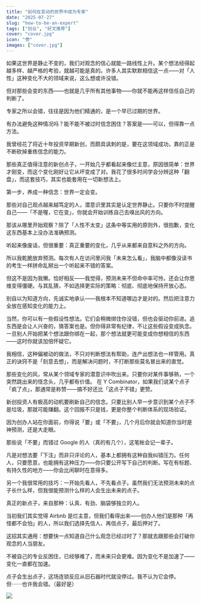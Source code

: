 ```yaml
---
title: "如何在变动的世界中成为专家"
date: "2025-07-27"
slug: "how-to-be-an-expert"
tags: ["创业", "好文推荐"]
cover: "cover.jpg"
icon: "😎"
images: ["cover.jpg"]
---
```

如果这世界是静止不变的，我们对观念的信心就能一路线性上升。某个想法经得起越多样、越严格的考验，就越可能是真的。许多人其实默默相信这一点——对「人性」这种变化不大的领域来说，这么想或许没错。



但对那些会变的东西——也就是几乎所有其他事物——你就不能再这样信任自己的判断了。



专家之所以会错，往往是因为他们精通的，是一个早已过期的世界。



有办法避免这种情况吗？能不能不被过时信念困住？答案是——可以，但得靠一点方法。



我曾经花了将近十年投资早期新创，而颇具讽刺的是，要在这领域成功，靠的正是不断砍掉重练信念的能力。



那些真正值得注意的新创点子，一开始几乎都看起来像烂主意，原因很简单：世界才刚变，而这个变化刚好让它从坏变成了对。我花了很多时间学会分辨这种「翻盘」，而这套技巧，其实也能套用在一切新想法上。



第一步，养成一种信念：世界一定会变。



那些对自己观点越来越笃定的人，潜意识里其实是认定世界静止。只要你不时提醒自己——「不是喔，它在变」，你就会开始训练自己去嗅出风的方向。



那该从哪里开始观察？除了「人性不太变」这条中等实用的原则外，很抱歉，变化这东西基本上没办法准确预测。



听起来像废话，但很重要：真正重要的变化，几乎从来都来自意料之外的方向。



所以我乾脆放弃预测。每次有人在访问里问我「未来怎么看」，我脑中都像没读书的考生一样拼命乱掰出一个听起来不错的答案。



但这不是因为我懒。恰好相反——我觉得，预测未来不但命中率可怜，还会让你思维变得僵硬。与其乱猜，不如选择更实际的策略：彻底、彻底地保持开放心态。



别自以为知道方向，先诚实地承认——我根本不知道哪边才是对的。然后把注意力全放在感知变化的能力上。



当然，你可以有一些假设性想法。它们会稍微绑住你没错，但也会驱动你前进。追东西是会让人兴奋的，猜答案也是。但你得非常有纪律，不让这些假设变成执念。
一旦别人开始把某个想法跟你绑在一起，那个想法就更可能变成你想相信的东西——这时你就该加倍怀疑它。



我相信，这种偏被动的做法，不只对判断想法有帮助，连产出想法也一样管用。真正的诀窍不是「刻意去想」，而是解决问题时，不打断那些莫名冒出来的直觉。



那些变化的风，常从某个领域专家的潜意识中吹出来。只要你对某件事够熟，一个突然跳出来的怪念头，几乎都有价值。
在 Y Combinator，如果我们说某个点子「疯了点」，那通常是称赞——搞不好还比「这点子不错」更赞。



新创投资人有极高的动机要刷新自己的信念。只要比别人早一步意识到某个点子不是垃圾，那就可能赚翻。这个回报不只是钱，更是你整个判断体系的现场验证。



因为创办人站在你面前，你得说「要」或「不要」，几个月后你就会知道你当时是神预测，还是大走眼。



那些说「不要」而错过 Google 的人（真的有几个），这笔帐会记一辈子。



凡是对想法要「下注」而非只评论的人，基本上都拥有这种自我纠错压力。任何人，只要愿意，也能拥有这种压力——你只要公开写下自己的判断。写在有标题、有持久性的地方——你会比闲聊时在意得多。



另一个我很常用的技巧：一开始先看人，不先看点子。虽然我们无法预测未来的点子长什么样，但我很能预测什么样的人会生出未来的点子。



真正的新点子，来自那种：认真、有劲、脑袋够独立的人。



当初我们其实觉得 Airbnb 是烂主意，但我们看得出来——创办人他们是那种「再怪都不会怕」的人，所以我们选择先信人、再信点子，最后押对了。



这招其实通用：想要快一点知道自己什么观念已经过时了？那就去跟那些会打破你观念的人当朋友。



不被自己的专业反困住，已经够难了，而未来只会更难。因为变化不是加速了——变化一直都在加速。



点子会生出点子，这场连锁反应从旧石器时代就没停过。我不认为它会停。
但⋯⋯也许我会错。（最好是）




![](https://prod-files-secure.s3.us-west-2.amazonaws.com/112d0858-5090-4d34-a606-b75eb8d65fd2/46476355-9cf3-4e99-9b7a-3531bc426380/1000202064.png?X-Amz-Algorithm=AWS4-HMAC-SHA256&X-Amz-Content-Sha256=UNSIGNED-PAYLOAD&X-Amz-Credential=ASIAZI2LB466WGOWY6RS%2F20250921%2Fus-west-2%2Fs3%2Faws4_request&X-Amz-Date=20250921T221144Z&X-Amz-Expires=3600&X-Amz-Security-Token=IQoJb3JpZ2luX2VjEJb%2F%2F%2F%2F%2F%2F%2F%2F%2F%2FwEaCXVzLXdlc3QtMiJIMEYCIQDoDPPM791HHanxjGdElSmCG1PU23e7PbzgYgSdZcs07QIhAOL8Zp77tPQzcRV1F7ycVNjaZ7AD5y7jBY0Up99v%2B55hKv8DCB8QABoMNjM3NDIzMTgzODA1IgzqaSFa9Mf%2FdAEKNhQq3AOt1%2FNtEe2z2o5D2kjbNpgxzNwknpooS6yAo86zkETePU3sV0MoFWgUJ7CIo3MbhJUWzplVCJxlblfg8FSfDIicDdus7DBJnOYZM5psespeuh6atMIIoqfjFJOuFRjCzgvZGsYUNM83ablLz4uD8nHd1iKVUN3rTN6OmF8TyU9hxSGJ3EXfK%2Bx8WYCtvdgfiu6pM6JSRNQG4qZ2XW104NsRgopu3rlQM2D5RrAxXz8%2FLnVPG8kq6qk1ShA%2B8bU47%2Balz1sj19QVjna2XlSovW%2FILeD0Eo2O8uCGNW%2BJl2gcwLhMqqABc4sBNU4GDpPi5qGospfSZsmPRYXKF1fYqPhzuRMaSzh26patK0duY0DO6mvkBhBL2kyhs85FGZpX9iISzO43deOCGEP0Crz2Bih8tTSDoU6yqLfMVuipP9sMUzi37xWLDuETILR%2FbnjVm7vytdgHDC5h8DGGU93cjo8%2FD%2B1lVxRcTdsaVlbr9vl7KyknpJ0WnrFJSPxWExCpx4LO3RkYu7zDL993sydXSxj4zpfM%2B%2BlieCSHB4oDW%2BI7K4ba%2FW44GJjuV45HCXHav96X9y4jUuJ3v6j%2FVVnOihHiLBz%2B77s3j2KeWTx2xJKsbI7koPkYI1EWkhAk9jCS4MHGBjqkARA3JzkCtKnZoilqlnSlV8u8derq4w%2BfezhSePYwQlQnXP6R%2BI6mgJC%2FuNV2v8dJLl0I%2FNwm1r8RNiJucD373huHqZn65%2B61%2B6UHpv1ckl0tbwbu39VUbqsL%2F4IZIqKEq5DUqv13cTi80%2BBe1u4%2F74sjzD3O674VurViqwRQLy9Py%2BLnEoEpUba7mchMn9JlSkW8AHXK9U7GjFLkNzg4YrhzdlLb&X-Amz-Signature=a13c31c78346a4eb170fb987f91d62c585ec7bafa9caa73532445d40a2a9d9cf&X-Amz-SignedHeaders=host&x-amz-checksum-mode=ENABLED&x-id=GetObject)

